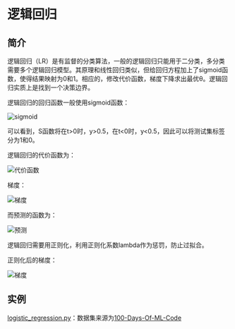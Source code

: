 # 逻辑回归

## 简介

逻辑回归（LR）是有监督的分类算法，一般的逻辑回归只能用于二分类，多分类需要多个逻辑回归模型。其原理和线性回归类似，但给回归方程加上了sigmoid函数，使得结果映射为0和1。相应的，修改代价函数，梯度下降求出最优θ。逻辑回归实质上是找到一个决策边界。

逻辑回归的回归函数一般使用sigmoid函数：

![sigmoid](http://ww1.sinaimg.cn/large/96803f81ly1fzfkiptauxj20dv0dtq3f.jpg)

可以看到，S函数将在t>0时，y>0.5，在t<0时，y<0.5，因此可以将测试集标签分为1和0。

逻辑回归的代价函数为：

![代价函数](http://ww1.sinaimg.cn/large/96803f81ly1fzfl0e1qlvj20rv03o74i.jpg)

梯度：

![梯度](http://ww1.sinaimg.cn/large/96803f81ly1fzfn4boo3yj20gk03ut8x.jpg)

而预测的函数为：

![预测](http://ww1.sinaimg.cn/large/96803f81ly1fzfl5ml58cj20gl01s3yj.jpg)

逻辑回归需要用正则化，利用正则化系数lambda作为惩罚，防止过拟合。

正则化后的梯度：

![梯度](http://ww1.sinaimg.cn/large/96803f81ly1fzfojo2wiej20q406lgmm.jpg)

## 实例

[logistic_regression.py](https://github.com/Niuyuhang03/MachineLearning/blob/master/logistic_regression/logistic_regression.py)：数据集来源为[100-Days-Of-ML-Code](https://github.com/MLEveryday/100-Days-Of-ML-Code/blob/master/datasets/Social_Network_Ads.csv)